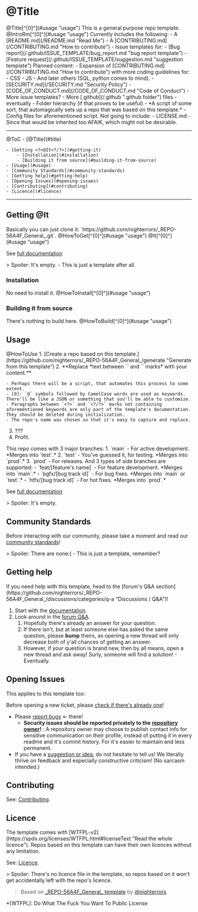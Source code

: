 
<?cSpell:words bgfx htfx ><?/?>

# <?>@Title<?/?>

<?>
@Title[^[0]^](#usage "usage")
<?/?>

<?>
This is a general purpose repo template.
<?/?>

<?>
@IntroRm[^[0]^](#usage "usage")
<?/?>

<?>
Currently includes the following:
- A [README.md](/README.md "Read Me")
- A [CONTRIBUTING.md](/CONTRIBUTING.md "How to contribute")
- Issue templates for:
	- [Bug report](/.github/ISSUE_TEMPLATE/bug_report.md "bug report template")
	- [Feature request](/.github/ISSUE_TEMPLATE/suggestion.md "suggestion template")
<?/?>

<?>
Planned content:
- Expansion of [CONTRIBUTING.md](/CONTRIBUTING.md "How to contribute") with more coding guidelines for:
	- CSS
	- JS
	- And later others (SQL, python comes to mind).
- [SECURITY.md](/SECURITY.md "Security Policy")
- [CODE_OF_CONDUCT.md](/CODE_OF_CONDUCT.md "Code of Conduct")
- More issue templates?
- More [.github](/.github ".github folder") files - eventually
- Folder hierarchy (if that proves to be useful)
- *A script of some sort, that automagically sets up a repo that was based on this template.*
	- Config files for aforementioned script.
<?/?>

<?>
Not going to include:
- LICENSE.md - Since that would be inherited too AFAIK, which might not be desirable.
<?/?>

---

<?>@ToC<?/?>
<?>

- [<?>@Title<?/?>](#title)
	- [Getting <?>@It<?/?>](#getting-it)
		- [Installation](#installation)
		- [Building it from source](#building-it-from-source)
	- [Usage](#usage)
	- [Community Standards](#community-standards)
	- [Getting help](#getting-help)
	- [Opening Issues](#opening-issues)
	- [Contributing](#contributing)
	- [Licence](#licence)

<?/?>

---

## Getting <?>@It<?/?>

<?>
Basically you can just clone it: `https://github.com/nighterrors/_REPO-56A4F_General_.git`.
<?/?>

<?>
@HowToGet[^[0]^](#usage "usage") @It[^[0]^](#usage "usage")
<?/?>

See [full documentation](https://github.com/nighterrors/_REPO-56A4F_General_/wiki "Wiki")

<?>
>	Spoiler: It's empty. - This is just a template after all.
<?/?>

### Installation

<?>
No need to install it.
<?/?>

<?>
@HowToInstall[^[0]^](#usage "usage")
<?/?>

### Building it from source

<?>
There's nothing to build here.
<?/?>

<?>
@HowToBuild[^[0]^](#usage "usage")
<?/?>

## Usage

<?>
@HowToUse
<?/?>

<?>
1. [Create a repo based on this template.](https://github.com/nighterrors/_REPO-56A4F_General_/generate "Generate from this template")
2. **Replace *text between `<?>` and `<?/?>` marks* with your content.**
	- Perhaps there will be a script, that automates this process to some extent.
	- [0]: `@` symbols followed by CamelCase words are used as keywords. There'll be like a JSON or something that you'll be able to customize.
	- Paragraphs between `<?>` and `<?/?>` marks not containing aforementioned keywords are only part of the template's documentation. They should be deleted during initialization.
	- The repo's name was chosen so that it's easy to capture and replace.
3. ???
4. Profit.
<?/?>

<?>
This repo comes with 3 major branches:
1. `main` - For active development. *Merges into `test`.*
2. `test` - You've guessed it, for testing. *Merges into `prod`.*
3. `prod` - For releases.

And 3 types of side branches are supported:
- `feat/[feature's name]` - For feature development. *Merges into `main`.*
- `bgfx/[bug track id]` - For bug fixes. *Merges into `main` or `test`.*
- `htfx/[bug track id]` - For hot fixes. *Merges into `prod`.* 
<?/?>

See [full documentation](https://github.com/nighterrors/_REPO-56A4F_General_/wiki "Wiki")

<?>
>	Spoiler: It's empty.
<?/?>

## Community Standards

Before interacting with our community, please take a moment and read our [community standards](/CODE_OF_CONDUCT.md "Code of Conduct")!

<?>
>	Spoiler: There are none:( - This is just a template, remember?
<?/?>

## Getting help

<?>
If you need help with this template, head to the [forum's Q&A section](https://github.com/nighterrors/_REPO-56A4F_General_/discussions/categories/q-a "Discussions / Q&A")!
<?/?>

1. Start with the [documentation](https://github.com/nighterrors/_REPO-56A4F_General_/wiki "Wiki").
2. Look around in the [forum Q&amp;A](https://github.com/nighterrors/_REPO-56A4F_General_/discussions/categories/q-a "Discussions / Q&A").
	1. Hopefully there's already an answer for your question.
	2. If there isn't, but at least someone else has asked the same question, please **bump** theirs, as opening a new thread will only decrease both of y'all chances of getting an answer.
	3. However, if your question is brand new, then by all means, open a new thread and ask away! Surly, someone will find a solution! - Eventually.

## Opening Issues

<?>
This applies to this template too:
<?/?>

Before opening a new ticket, please [check if there's already one](https://github.com/nighterrors/_REPO-56A4F_General_/issues?q=is%3Aissue "Query all issues")!

- Please [report bugs](https://github.com/nighterrors/_REPO-56A4F_General_/issues/new?assignees=&labels=bug&template=bug_report.md&title=%3CBUG%3E+ "Open bug report") &lt;- there!
	- **Security issues should be reported privately to the [repository owner](https://github.com/nighterrors "Nighterrors' profile")!**
		:	A repository owner may choose to publish contact info for sensitive communication on their profile, instead of putting it in every readme and it's commit history. For it's easier to maintain and less permanent.
- If you have a [suggestion or idea](https://github.com/nighterrors/_REPO-56A4F_General_/issues/new?assignees=&labels=&template=suggestion.md&title=%3CIMP%3E+ "Open feature request"), do not hesitate to tell us! We literally thrive on feedback and especially constructive criticism! (No sarcasm intended.)

## Contributing

See: [Contributing](/CONTRIBUTING.md "Contributing.md").

## Licence
<?>
The template comes with [WTFPL-v2](https://spdx.org/licenses/WTFPL.html#licenseText "Read the whole licence"). Repos based on this template can have their own licences without any limitation.
<?/?>

See: [Licence](/LICENSE "Licence").

<?>
>	Spoiler: There's no licence file in the template, so repos based on it won't get accidentally left with the repo's licence.
<?/?>

>	Based on [\_REPO-56A4F\_General\_ template](https://github.com/nighterrors/_REPO-56A4F_General_) by [@nighterrors](https://github.com/nighterrors "Nighterrors' profile on GitHub")

*[WTFPL]:	Do What The Fuck You Want To Public License
